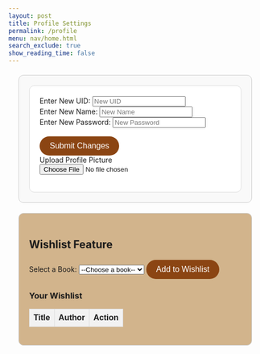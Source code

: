 ```yaml
---
layout: post
title: Profile Settings
permalink: /profile
menu: nav/home.html
search_exclude: true
show_reading_time: false
---
```

<div class="profile-container">
 <div class="card">
   <form id="profileForm">
     <div>
       <label for="newUid">Enter New UID:</label>
       <input type="text" id="newUid" placeholder="New UID">
     </div>
     <div>
       <label for="newName">Enter New Name:</label>
       <input type="text" id="newName" placeholder="New Name">
     </div>
      <div>
       <label for="newPassword">Enter New Password:</label>
       <input type="text" id="newPassword" placeholder="New Password">
     </div>
     <br>
     <button type="button" id="submitProfileChanges">Submit Changes</button>
     <br>
     <label for="profilePicture" class="file-icon"> Upload Profile Picture <i class="fas fa-upload"></i> <!-- Replace this with your desired icon -->
     </label>
     <input type="file" id="profilePicture" accept="image/*" onchange="saveProfilePicture()">
     <div class="image-container" id="profileImageBox">
         <!-- Profile picture will be displayed here -->
     </div>
     <p id="profile-message" style="color: red;"></p>
   </form>
 </div>
</div>

<div class="wishlist-container">
  <h2>Wishlist Feature</h2>
  <div>
    <label for="bookDropdown">Select a Book: </label>
    <select id="bookDropdown">
      <option value="">--Choose a book--</option>
    </select>
    <button id="addToWishlistButton">Add to Wishlist</button>
  </div>
  <div>
    <h3>Your Wishlist</h3>
    <table id="wishlistTable">
      <thead>
        <tr>
          <th>Title</th>
          <th>Author</th>
          <th>Action</th>
        </tr>
      </thead>
      <tbody id="wishlist"></tbody>
    </table>
    <p id="wishlistMessage" style="color: green;"></p>
  </div>
</div>

<script type="module">
// Import fetchOptions from config.js
import {pythonURI, fetchOptions } from '{{site.baseurl}}/assets/js/api/config.js';
// Import functions from config.js
import { putUpdate, postUpdate, deleteData, logoutUser } from "{{site.baseurl}}/assets/js/api/profile.js";

// Function to update table with fetched data
function updateTableWithData(data) {
   const tableBody = document.getElementById('profileResult');
   tableBody.innerHTML = '';

   data.sections.forEach((section, index) => {
       const tr = document.createElement('tr');
       const themeCell = document.createElement('td');
       const nameCell = document.createElement('td');

       themeCell.textContent = section.theme;
       nameCell.textContent = section.name;

       const trashIcon = document.createElement('i');
       trashIcon.className = 'fas fa-trash-alt trash-icon';
       trashIcon.style.marginLeft = '10px';
       themeCell.appendChild(trashIcon);

       trashIcon.addEventListener('click', async function (event) {
           event.preventDefault();
           const URL = pythonURI + "/api/user/section";
           // Remove the row from the table
           tr.remove();

           const options = {
               URL,
               body: { sections: [section.theme] },
               message: 'profile-message',
           };

           try {
               await deleteData(options);
           } catch (error) {
               document.getElementById('profile-message').textContent = 'Error deleting section: ' + error.message;
           }
       });

      yearCell.classList.add('editable'); // Make year cell editable
      yearCell.innerHTML = `${section.year} <i class="fas fa-pencil-alt edit-icon" style="margin-left: 10px;"></i>`;

       // Make the year cell editable
       yearCell.addEventListener('click', function () {
           const input = document.createElement('input');
           input.type = 'text';
           input.value = section.year;
           input.className = 'edit-input';
           yearCell.innerHTML = '';
           yearCell.appendChild(input);

           input.focus();

           input.addEventListener('blur', async function () {
               const newYear = input.value;
               const URL = pythonURI + "/api/user/section";
               const options = {
                   URL,
                   body: { section: { theme: section.theme, year: newYear } },
                   message: 'profile-message',
               };

               try {
                   await putUpdate(options);
               } catch (error) {
                   document.getElementById('profile-message').textContent = 'Error updating year: ' + error.message;
               }

               yearCell.textContent = newYear;
           });

           input.addEventListener('keydown', function (event) {
               if (event.key === 'Enter') {
                   input.blur();
               }
           });
       });
       tr.appendChild(themeCell);
       tr.appendChild(nameCell);

       tableBody.appendChild(tr);
   });

}

// Function to fetch user profile data
async function fetchUserProfile() {
    const URL = pythonURI + "/api/id/pfp"; // Endpoint to fetch user profile data

    try {
        const response = await fetch(URL, fetchOptions);
        if (!response.ok) {
            throw new Error(`Failed to fetch user profile: ${response.status}`);
        }

        const profileData = await response.json();
        displayUserProfile(profileData);
    } catch (error) {
        // Handle error display or fallback mechanism
    }
}

// Function to display user profile data
function displayUserProfile(profileData) {
    const profileImageBox = document.getElementById('profileImageBox');
    if (profileData.pfp) {
        const img = document.createElement('img');
        img.src = `data:image/jpeg;base64,${profileData.pfp}`;
        img.alt = 'Profile Picture';
        profileImageBox.innerHTML = ''; // Clear existing content
        profileImageBox.appendChild(img); // Append new image element
    } else {
        profileImageBox.innerHTML = '<p>No profile picture available.</p>';
    }

    // Display other profile information as needed
    // Example: Update HTML elements with profileData.username, profileData.email
}

// Function to save profile picture
window.saveProfilePicture = async function () {

    const fileInput = document.getElementById('profilePicture');
    const file = fileInput.files[0];
    if (file) {
        const reader = new FileReader();
        reader.onload = function() {
            const profileImageBox = document.getElementById('profileImageBox');
            profileImageBox.innerHTML = `<img src="${reader.result}" alt="Profile Picture">`;
        };
        reader.readAsDataURL(file);
    }

    if (!file) return;

    try {
        const base64String = await convertToBase64(file);
        await sendProfilePicture(base64String);
    } catch (error) {
        // Handle error display or fallback mechanism
    }
}

// Function to convert file to base64
async function convertToBase64(file) {
    return new Promise((resolve, reject) => {
        const reader = new FileReader();
        reader.onload = () => resolve(reader.result.split(',')[1]); // Remove the prefix part of the result
        reader.onerror = error => reject(error);
        reader.readAsDataURL(file);
    });
}

// Function to send profile picture to server
async function sendProfilePicture(base64String) {
   const URL = pythonURI + "/api/id/pfp"; // Adjust endpoint as needed

   // Create options object for PUT request
   const options = {
       URL,
       body: { pfp: base64String },
       message: 'profile-message', // Adjust the message area as needed
       callback: () => {
           // Handle success response as needed
       }
   };

   try {
       await putUpdate(options);
   } catch (error) {
       document.getElementById('profile-message').textContent = 'Error uploading profile picture: ' + error.message;
   }
}

// Function to update UI with new UID and change placeholder
window.updateUidField = function(newUid) {
  const uidInput = document.getElementById('newUid');
  uidInput.value = newUid;
  uidInput.placeholder = newUid;
}

// Function to update UI with new Name and change placeholder
window.updateNameField = function(newName) {
  const nameInput = document.getElementById('newName');
  nameInput.value = newName;
  nameInput.placeholder = newName;
}

// Function to change UID
window.changeUid = async function(uid) {
   if (uid) {
       const URL = pythonURI + "/api/user"; // Adjusted endpoint

       const options = {
           URL,
           body: { uid },
           message: 'uid-message', // Adjust the message area as needed
           callback: () => {
               window.updateUidField(uid);
           }
       };

       try {
           await putUpdate(options);
       } catch (error) {
           document.getElementById('uid-message').textContent = 'Error updating UID: ' + error.message;
       }
   }
}

window.changePassword = async function(password) {
   if (password) {
       const URL = pythonURI + "/api/user"; // Adjusted endpoint

       const options = {
           URL,
           body: { password },
           message: 'password-message', // Adjust the message area as needed
           callback: () => {
               // Handle success response as needed
           }
       };

       try {
           await putUpdate(options);
       } catch (error) {
           document.getElementById('password-message').textContent = 'Error updating password: ' + error.message;
       }
   }
}

// Function to change Name
window.changeName = async function(name) {
   if (name) {
       const URL = pythonURI + "/api/user";
       const options = {
           URL,
           body: { name },
           message: 'name-message',
           callback: () => {
               window.updateNameField(name);
           }
       };
       try {
           await putUpdate(options);
       } catch (error) {
           document.getElementById('name-message').textContent = 'Error updating Name: ' + error.message;
       }
   }
}

// Event listener to trigger updateUid function when UID field is changed
document.getElementById('newUid').addEventListener('change', function() {
    const uid = this.value;
    window.changeUid(uid);

});

// Event listener to trigger updateName function when Name field is changed
document.getElementById('newName').addEventListener('change', function() {
    const name = this.value;
    window.changeName(name);

});

document.getElementById('newPassword').addEventListener('change', function() {
    const password = this.value;
    window.changePassword(password);

});

// Function to fetch Name from backend
window.fetchName = async function() {
    const URL = pythonURI + "/api/user"; // Adjusted endpoint

    try {
        const response = await fetch(URL, fetchOptions);
        if (!response.ok) {
            throw new Error(`Failed to fetch Name: ${response.status}`);
        }

        const data = await response.json();
        return data.name;
    } catch (error) {
        return null;
    }
};

// Function to set placeholders for UID and Name
window.setPlaceholders = async function() {
    const uidInput = document.getElementById('newUid');
    const nameInput = document.getElementById('newName');

    try {
        const uid = await window.fetchUid();
        const name = await window.fetchName();

        if (uid !== null) {
            uidInput.placeholder = uid;
        }
        if (name !== null) {
            nameInput.placeholder = name;
        }
    } catch (error) {
    }
};

// Function to handle profile changes submission
document.getElementById('submitProfileChanges').addEventListener('click', async function () {
  const uid = document.getElementById('newUid').value;
  const password = document.getElementById('newPassword').value;

  if (uid) {
    await window.changeUid(uid);
  }

  if (password) {
    await window.changePassword(password);
  }

  alert("Profile changes submitted successfully!");
  window.location.href = '/bookworms/login';
});

// Call and initializeProfileSetup when DOM content is loaded
document.addEventListener('DOMContentLoaded', async function () {
    try {
        await fetchUserProfile(); // Fetch user profile data
        await setPlaceholders();
    } catch (error) {
        // Handle initialization error gracefully
    }
});

let predefinedBooks = []; // Declare predefinedBooks
let userWishlist = []; // Declare userWishlist

// Fetch predefined books for the dropdown
async function fetchPredefinedBooks() {
  const URL = `${pythonURI}/api/wishlist/books`;
  try {
    const response = await fetch(URL, fetchOptions);
    if (!response.ok) {
      throw new Error(`Failed to fetch predefined books: ${response.status}`);
    }
    return await response.json();
  } catch (error) {
    return [];
  }
}

// Populate the dropdown with predefined books
function populateBookDropdown(books) {
  const dropdown = document.getElementById('bookDropdown');
  if (!dropdown) return; // Ensure the element exists
  dropdown.innerHTML = '<option value="">Select a book</option>';
  books.forEach((book) => {
    const option = document.createElement('option');
    option.value = book.id;
    option.textContent = book.title;
    dropdown.appendChild(option);
  });
}

// Fetch the wishlist
async function fetchWishlist() {
  const URL = `${pythonURI}/api/wishlist/`;
  try {
    const response = await fetch(URL, fetchOptions);
    if (!response.ok) {
      throw new Error(`Failed to fetch wishlist: ${response.status}`);
    }
    return await response.json();
  } catch (error) {
    return [];
  }
}

// Add a book to the wishlist
async function addBookToWishlist() {
  const dropdown = document.getElementById('bookDropdown');
  const selectedOption = dropdown.options[dropdown.selectedIndex];
  const bookId = selectedOption.value;

  if (!bookId) {
    document.getElementById('profile-message').textContent = 'Please select a book.';
    return;
  }

  const URL = `${pythonURI}/api/wishlist/`;
  const body = {
    book_id: parseInt(bookId), // Ensure it's an integer
  };

  try {
    const response = await fetch(URL, {
      ...fetchOptions,
      method: 'POST',
      body: JSON.stringify(body),
    });

    if (!response.ok) {
      const errorData = await response.json();
      throw new Error(errorData.error || `Failed to add book to wishlist: ${response.status}`);
    }

    document.getElementById('profile-message').textContent = 'Book added successfully!';
    userWishlist = await fetchWishlist(); // Refresh the wishlist after adding a book
    displayWishlist();
  } catch (error) {
    document.getElementById('profile-message').textContent = `Error: ${error.message}`;
  }
}

// Delete a book from the wishlist
async function deleteBookFromWishlist(bookId) {
  const URL = `${pythonURI}/api/wishlist/${bookId}`;
  try {
    const response = await fetch(URL, {
      ...fetchOptions,
      method: 'DELETE',
    });

    if (!response.ok) {
      const errorData = await response.json();
      throw new Error(errorData.error || `Failed to delete book: ${response.status}`);
    }

    document.getElementById('profile-message').textContent = 'Book deleted successfully!';
    userWishlist = await fetchWishlist(); // Refresh the wishlist after deletion
    displayWishlist();
  } catch (error) {
    document.getElementById('profile-message').textContent = `Error: ${error.message}`;
  }
}

// Function to update a book in the wishlist
async function updateBookInWishlist(itemId, newBookId) {
  const URL = `${pythonURI}/api/wishlist/${itemId}`;
  const body = {
    book_id: parseInt(newBookId), // Ensure it's an integer
  };

  try {
    const response = await fetch(URL, {
      ...fetchOptions,
      method: 'PUT',
      body: JSON.stringify(body),
    });

    if (!response.ok) {
      const errorData = await response.json();
      throw new Error(errorData.error || `Failed to update book in wishlist: ${response.status}`);
    }

    document.getElementById('profile-message').textContent = 'Book updated successfully!';
    userWishlist = await fetchWishlist(); // Refresh the wishlist after updating a book
    displayWishlist();
  } catch (error) {
    document.getElementById('profile-message').textContent = `Error: ${error.message}`;
  }
}

// Display the wishlist
function displayWishlist() {
  const wishlistContainer = document.getElementById('wishlist');
  if (!wishlistContainer) return; // Ensure the element exists
  wishlistContainer.innerHTML = '';

  if (userWishlist.length === 0) {
    const emptyMessage = document.createElement('p');
    emptyMessage.textContent = 'No books in the wishlist.';
    wishlistContainer.appendChild(emptyMessage);
  } else {
    userWishlist.forEach((book) => {
      const tr = document.createElement('tr');
      const titleCell = document.createElement('td');
      const authorCell = document.createElement('td');
      const actionCell = document.createElement('td');

      titleCell.textContent = book.title;
      authorCell.textContent = book.author;

      const deleteButton = document.createElement('button');
      deleteButton.textContent = 'Delete';
      deleteButton.className = 'delete-btn';
      deleteButton.onclick = () => deleteBookFromWishlist(book.id);

      const updateButton = document.createElement('button');
      updateButton.textContent = 'Update';
      updateButton.className = 'update-btn';
      updateButton.onclick = () => {
        const dropdown = document.createElement('select');
        dropdown.innerHTML = '<option value="">Select a new book</option>';
        predefinedBooks.forEach((predefinedBook) => {
          const option = document.createElement('option');
          option.value = predefinedBook.id;
          option.textContent = predefinedBook.title;
          dropdown.appendChild(option);
        });

        const submitButton = document.createElement('button');
        submitButton.textContent = 'Submit';
        submitButton.className = 'submit-btn';
        submitButton.onclick = () => {
          const newBookId = dropdown.value;
          if (newBookId) {
            updateBookInWishlist(book.id, newBookId);
          }
        };

        actionCell.innerHTML = '';
        actionCell.appendChild(dropdown);
        actionCell.appendChild(submitButton);
      };

      actionCell.appendChild(deleteButton);
      actionCell.appendChild(updateButton);
      tr.appendChild(titleCell);
      tr.appendChild(authorCell);
      tr.appendChild(actionCell);
      wishlistContainer.appendChild(tr);
    });
  }
}

// Attach functions to the global window object
window.addBookToWishlist = addBookToWishlist;
window.deleteBookFromWishlist = deleteBookFromWishlist;

// Initialize the page
document.addEventListener('DOMContentLoaded', async () => {
  try {
    predefinedBooks = await fetchPredefinedBooks();
    populateBookDropdown(predefinedBooks);

    userWishlist = await fetchWishlist();
    displayWishlist();
  } catch (error) {
    document.getElementById('profile-message').textContent = `Initialization error: ${error.message}`;
  }
});

// Add event listener to the "Add to Wishlist" button
document.getElementById('addToWishlistButton').addEventListener('click', addBookToWishlist);

</script>

<style>
  /* General Container Styling */
  .profile-container, .wishlist-container {
    margin: 20px;
    padding: 20px;
    border: 1px solid #ccc;
    border-radius: 10px;
    background-color: #f9f9f9;
  }

  .wishlist-container {
    background-color: #d2b48c; /* Light brown */
  }

  /* Card Styling */
  .card {
    padding: 20px;
    border: 1px solid #ddd;
    border-radius: 10px;
    background-color: #fff;
  }

  /* Button Styling */
  button {
    padding: 10px 20px;
    border: none;
    border-radius: 25px;
    background-color: #8b4513; /* Solid brown */
    color: white;
    font-size: 1rem;
    cursor: pointer;
    transition: all 0.3s ease;
  }

  button:hover {
    background-color: #deb887; /* Light brown */
    transform: scale(1.05);
  }

  button.delete-btn {
    background-color: #b22222; /* Solid red for delete */
  }

  button.delete-btn:hover {
    background-color: #ff6347; /* Light red */
  }

  /* Table Styling */
  .wishlist-container table {
    width: 100%;
    border-collapse: collapse;
    font-family: Arial, sans-serif; /* Updated font for better readability */
  }

  .wishlist-container th, .wishlist-container td {
    border: 1px solid #ddd;
    padding: 8px;
    text-align: left;
    background-color: #f2f2f2; /* Set background color for all cells */
  }

  .wishlist-container th {
    background-color: #f2f2f2;
  }
</style>